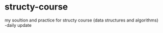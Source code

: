 # structy-course

my soultion and practice for structy course (data structures and algorithms)
-daily update 
